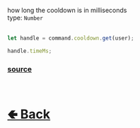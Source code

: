 how long the cooldown is in milliseconds<br>
type: `Number`<br><br>

```js
let handle = command.cooldown.get(user);

handle.timeMs;
```

### [source](https://github.com/paigeroid/noscord.js/blob/main/src/Services/CommandService/custard/CooldownUserHandle.js)


<br> <h1> [🢀 Back](https://github.com/paigeroid/noscord.js/wiki/Commands.SlashCommand.CooldownHandle.CooldownUserHandle) </h1>